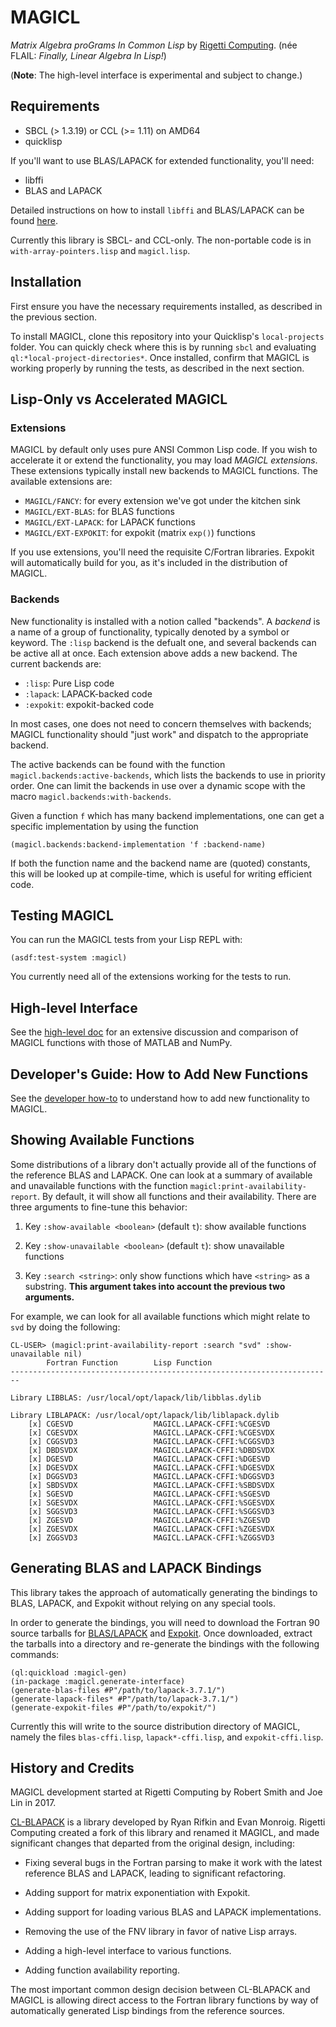 # MAGICL


_Matrix Algebra proGrams In Common Lisp_ by [Rigetti Computing](http://www.rigetti.com). (née FLAIL: _Finally, Linear Algebra In Lisp!_)

(**Note**: The high-level interface is experimental and subject to change.)

## Requirements

 * SBCL (> 1.3.19) or CCL (>= 1.11) on AMD64
 * quicklisp
 
If you'll want to use BLAS/LAPACK for extended functionality, you'll need:

 * libffi
 * BLAS and LAPACK

 Detailed instructions on how to install `libffi` and BLAS/LAPACK can
 be found [here](doc/requirements.md).

 Currently this library is SBCL- and CCL-only. The non-portable code
 is in `with-array-pointers.lisp` and `magicl.lisp`.

## Installation

First ensure you have the necessary requirements installed, as
described in the previous section.

To install MAGICL, clone this repository into your Quicklisp's
`local-projects` folder. You can quickly check where this is by
running `sbcl` and evaluating `ql:*local-project-directories*`. Once
installed, confirm that MAGICL is working properly by running the
tests, as described in the next section.

## Lisp-Only vs Accelerated MAGICL

### Extensions

MAGICL by default only uses pure ANSI Common Lisp code. If you wish to
accelerate it or extend the functionality, you may load *MAGICL
extensions*. These extensions typically install new backends to MAGICL
functions. The available extensions are:

- `MAGICL/FANCY`: for every extension we've got under the kitchen sink
- `MAGICL/EXT-BLAS`: for BLAS functions
- `MAGICL/EXT-LAPACK`: for LAPACK functions
- `MAGICL/EXT-EXPOKIT`: for expokit (matrix `exp()`) functions

If you use extensions, you'll need the requisite C/Fortran
libraries. Expokit will automatically build for you, as it's included
in the distribution of MAGICL.

### Backends

New functionality is installed with a notion called "backends". A
*backend* is a name of a group of functionality, typically denoted by
a symbol or keyword. The `:lisp` backend is the defualt one, and
several backends can be active all at once. Each extension above adds
a new backend. The current backends are:

- `:lisp`: Pure Lisp code
- `:lapack`: LAPACK-backed code
- `:expokit`: expokit-backed code

In most cases, one does not need to concern themselves with backends;
MAGICL functionality should "just work" and dispatch to the
appropriate backend.

The active backends can be found with the function
`magicl.backends:active-backends`, which lists the backends to use in
priority order. One can limit the backends in use over a dynamic scope
with the macro `magicl.backends:with-backends`.

Given a function `f` which has many backend implementations, one can
get a specific implementation by using the function

```
(magicl.backends:backend-implementation 'f :backend-name)
```

If both the function name and the backend name are (quoted) constants,
this will be looked up at compile-time, which is useful for writing
efficient code.

## Testing MAGICL

You can run the MAGICL tests from your Lisp REPL with:

```
(asdf:test-system :magicl)
```

You currently need all of the extensions working for the tests to run.

## High-level Interface

See the [high-level doc](doc/high-level.md) for an extensive discussion
and comparison of MAGICL functions with those of MATLAB and NumPy.

## Developer's Guide: How to Add New Functions

See the [developer how-to](doc/dev-how-to.md) to understand how to add
new functionality to MAGICL.

## Showing Available Functions

Some distributions of a library don't actually provide all of the
functions of the reference BLAS and LAPACK. One can look at a summary
of available and unavailable functions with the function
`magicl:print-availability-report`. By default, it will show all
functions and their availability. There are three arguments to
fine-tune this behavior:

1. Key `:show-available <boolean>` (default `t`): show available
functions

2. Key `:show-unavailable <boolean>` (default `t`): show unavailable
functions

3. Key `:search <string>`: only show functions which have `<string>`
as a substring. **This argument takes into account the previous two
arguments.**

For example, we can look for all available functions which might
relate to `svd` by doing the following:

```
CL-USER> (magicl:print-availability-report :search "svd" :show-unavailable nil)
        Fortran Function        Lisp Function
------------------------------------------------------------------------

Library LIBBLAS: /usr/local/opt/lapack/lib/libblas.dylib

Library LIBLAPACK: /usr/local/opt/lapack/lib/liblapack.dylib
    [x] CGESVD                  MAGICL.LAPACK-CFFI:%CGESVD
    [x] CGESVDX                 MAGICL.LAPACK-CFFI:%CGESVDX
    [x] CGGSVD3                 MAGICL.LAPACK-CFFI:%CGGSVD3
    [x] DBDSVDX                 MAGICL.LAPACK-CFFI:%DBDSVDX
    [x] DGESVD                  MAGICL.LAPACK-CFFI:%DGESVD
    [x] DGESVDX                 MAGICL.LAPACK-CFFI:%DGESVDX
    [x] DGGSVD3                 MAGICL.LAPACK-CFFI:%DGGSVD3
    [x] SBDSVDX                 MAGICL.LAPACK-CFFI:%SBDSVDX
    [x] SGESVD                  MAGICL.LAPACK-CFFI:%SGESVD
    [x] SGESVDX                 MAGICL.LAPACK-CFFI:%SGESVDX
    [x] SGGSVD3                 MAGICL.LAPACK-CFFI:%SGGSVD3
    [x] ZGESVD                  MAGICL.LAPACK-CFFI:%ZGESVD
    [x] ZGESVDX                 MAGICL.LAPACK-CFFI:%ZGESVDX
    [x] ZGGSVD3                 MAGICL.LAPACK-CFFI:%ZGGSVD3
```

## Generating BLAS and LAPACK Bindings

This library takes the approach of automatically generating the
bindings to BLAS, LAPACK, and Expokit without relying on any special
tools.

In order to generate the bindings, you will need to download the
Fortran 90 source tarballs for
[BLAS/LAPACK](http://www.netlib.org/lapack/) and
[Expokit](https://www.maths.uq.edu.au/expokit/download.html).  Once
downloaded, extract the tarballs into a directory and re-generate the
bindings with the following commands:

```
(ql:quickload :magicl-gen)
(in-package :magicl.generate-interface)
(generate-blas-files #P"/path/to/lapack-3.7.1/")
(generate-lapack-files* #P"/path/to/lapack-3.7.1/")
(generate-expokit-files #P"/path/to/expokit/")
```

Currently this will write to the source distribution directory of
MAGICL, namely the files `blas-cffi.lisp`, `lapack*-cffi.lisp`, and
`expokit-cffi.lisp`.

## History and Credits

MAGICL development started at Rigetti Computing by Robert Smith and
Joe Lin in 2017.

[CL-BLAPACK](https://github.com/blindglobe/cl-blapack) is a library
developed by Ryan Rifkin and Evan Monroig. Rigetti Computing created a
fork of this library and renamed it MAGICL, and made significant
changes that departed from the original design, including:

* Fixing several bugs in the Fortran parsing to make it work with the
latest reference BLAS and LAPACK, leading to significant refactoring.

* Adding support for matrix exponentiation with Expokit.

* Adding support for loading various BLAS and LAPACK implementations.

* Removing the use of the FNV library in favor of native Lisp arrays.

* Adding a high-level interface to various functions.

* Adding function availability reporting.

The most important common design decision between CL-BLAPACK and
MAGICL is allowing direct access to the Fortran library functions by
way of automatically generated Lisp bindings from the reference
sources.
